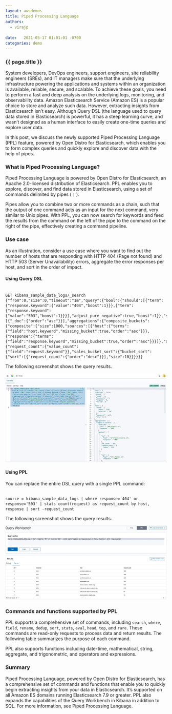 ```yaml
---
layout: awsdemos
title: Piped Processing Language
authors: 
  - virajp

date:   2021-05-17 01:01:01 -0700
categories: demo
---
```

<h3>{{ page.title }}</h3>


System developers, DevOps engineers, support engineers, site reliability engineers (SREs), and IT managers make sure that the underlying infrastructure powering the applications and systems within an organization is available, reliable, secure, and scalable. To achieve these goals, you need to perform a fast and deep analysis on the underlying logs, monitoring, and observability data. Amazon Elasticsearch Service (Amazon ES) is a popular choice to store and analyze such data. However, extracting insights from Elasticsearch isn’t easy. Although Query DSL (the language used to query data stored in Elasticsearch) is powerful, it has a steep learning curve, and wasn’t designed as a human interface to easily create one-time queries and explore user data.

In this post, we discuss the newly supported Piped Processing Language (PPL) feature, powered by Open Distro for Elasticsearch, which enables you to form complex queries and quickly explore and discover data with the help of pipes.

### What is Piped Processing Language?

Piped Processing Language is powered by Open Distro for Elasticsearch, an Apache 2.0-licensed distribution of Elasticsearch. PPL enables you to explore, discover, and find data stored in Elasticsearch, using a set of commands delimited by pipes ( `|` ).

Pipes allow you to combine two or more commands as a chain, such that the output of one command acts as an input for the next command, very similar to Unix pipes. With PPL, you can now search for keywords and feed the results from the command on the left of the pipe to the command on the right of the pipe, effectively creating a command pipeline.

### Use case
As an illustration, consider a use case where you want to find out the number of hosts that are responding with HTTP 404 (Page not found) and HTTP 503 (Server Unavailability) errors, aggregate the error responses per host, and sort in the order of impact.


#### Using Query DSL

```

GET kibana_sample_data_logs/_search
{"from":0,"size":0,"timeout":"1m","query":{"bool":{"should":[{"term":{"response.keyword":{"value":"404","boost":1}}},{"term":{"response.keyword":{"value":"503","boost":1}}}],"adjust_pure_negative":true,"boost":1}},"sort":[{"_doc":{"order":"asc"}}],"aggregations":{"composite_buckets":{"composite":{"size":1000,"sources":[{"host":{"terms":{"field":"host.keyword","missing_bucket":true,"order":"asc"}}},{"response":{"terms":{"field":"response.keyword","missing_bucket":true,"order":"asc"}}}]},"aggregations":{"request_count":{"value_count":{"field":"request.keyword"}},"sales_bucket_sort":{"bucket_sort":{"sort":[{"request_count":{"order":"desc"}}],"size":10}}}}}}

```

The following screenshot shows the query results.

![Search Query on Opensearch Dashboards Dev Tools](/assets/img/es-query-dev-tools.jpeg)


#### Using PPL

You can replace the entire DSL query with a single PPL command:

```

source = kibana_sample_data_logs | where response='404' or response='503' | stats count(request) as request_count by host, response | sort -request_count

```

The following screenshot shows the query results.

![PPL on Opensearch Dashboards Dev Tools](/assets/img/ppl-dev-tools.jpeg)

### Commands and functions supported by PPL

PPL supports a comprehensive set of commands, including `search`, `where`, `field`, `rename`, `dedup`, `sort`, `stats`, `eval`, `head`, `top`, and `rare`. These commands are read-only requests to process data and return results. The following table summarizes the purpose of each command.



PPL also supports functions including date-time, mathematical, string, aggregate, and trigonometric, and operators and expressions.

### Summary

Piped Processing Language, powered by Open Distro for Elasticsearch, has a comprehensive set of commands and functions that enable you to quickly begin extracting insights from your data in Elasticsearch. It’s supported on all Amazon ES domains running Elasticsearch 7.9 or greater. PPL also expands the capabilities of the Query Workbench in Kibana in addition to SQL. For more information, see Piped Processing Language.
